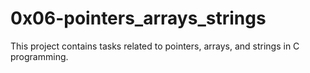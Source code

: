 # 0x06-pointers_arrays_strings

This project contains tasks related to pointers, arrays, and strings in C programming.

